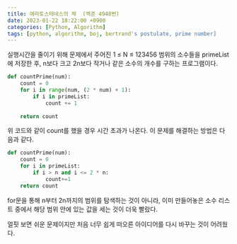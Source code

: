 ```yaml
---
title: 에라토스테네스의 체  (백준 4948번)
date: 2023-01-22 18:22:00 +0900
categories: [Python, Algorithm]
tags: [python, algorithm, boj, bertrand's postulate, prime number]     # TAG names should always be lowercase
---
```


실행시간을 줄이기 위해 문제에서 주어진 1 ≤ N ≤ 123456 범위의 소수들을 primeList에 저장한 후, n보다 크고 2n보다 작거나 같은 소수의 개수를 구하는 프로그램이다.

```python
def countPrime(num):
    count = 0
    for i in range(num, (2 * num) + 1):
        if i in primeList:
            count += 1
            
    return count
```

위 코드와 같이 count를 했을 경우 시간 초과가 나온다. 이 문제를 해결하는 방법은 다음과 같다.

```python
def countPrime(num):
    count = 0
    for i in primeList:
        if i > n and i <= 2 * n:
            count+=1
    return count
```

for문을 통해 n부터 2n까지의 범위를 탐색하는 것이 아니라, 이미 만들어놓은 소수 리스트 중에서 해당 범위 안에 있는 값을 세는 것이 더욱 빨랐다.

얼핏 보면 쉬운 문제이지만 처음 너무 쉽게 떠오른 아이디어를 다시 바꾸는 것이 어려웠다.